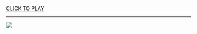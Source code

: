 
<a href="https://premium76.site?title=brawl_stars_game_unblocked&ref=13M">CLICK TO PLAY</a></h3>
<hr>

<a href="https://premium76.site?title=brawl_stars_game_unblocked&ref=13M"><img src="https://clearcache.store/games.png"></a>


